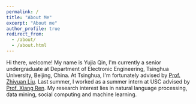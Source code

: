 ```yaml
---
permalink: /
title: "About Me"
excerpt: "About me"
author_profile: true
redirect_from: 
  - /about/
  - /about.html
---
```


  Hi there, welcome!
  My name is Yujia Qin, I'm currently a senior undergraduate at Department of Electronic Engineering, Tsinghua University, Beijing, China. At Tsinghua, I'm fortunately advised by [Prof. Zhiyuan Liu](http://nlp.csai.tsinghua.edu.cn/~lzy/index.html). Last summer, I worked as a summer intern at USC advised by [Prof. Xiang Ren](http://ink-ron.usc.edu/xiangren/). 
  My research interest lies in natural language processing, data mining, social computing and machine learning.
